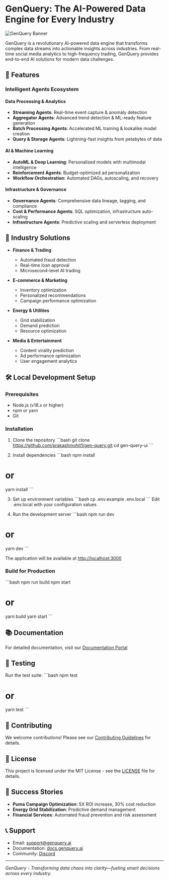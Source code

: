 # GenQuery: The AI-Powered Data Engine for Every Industry

![GenQuery Banner](public/banner.png)

GenQuery is a revolutionary AI-powered data engine that transforms complex data streams into actionable insights across industries. From real-time social media analytics to high-frequency trading, GenQuery provides end-to-end AI solutions for modern data challenges.

## 🚀 Features

### Intelligent Agents Ecosystem

#### Data Processing & Analytics

- **Streaming Agents**: Real-time event capture & anomaly detection
- **Aggregator Agents**: Advanced trend detection & ML-ready feature generation
- **Batch Processing Agents**: Accelerated ML training & lookalike model creation
- **Query & Storage Agents**: Lightning-fast insights from petabytes of data

#### AI & Machine Learning

- **AutoML & Deep Learning**: Personalized models with multimodal intelligence
- **Reinforcement Agents**: Budget-optimized ad personalization
- **Workflow Orchestration**: Automated DAGs, autoscaling, and recovery

#### Infrastructure & Governance

- **Governance Agents**: Comprehensive data lineage, tagging, and compliance
- **Cost & Performance Agents**: SQL optimization, infrastructure auto-scaling
- **Infrastructure Agents**: Predictive scaling and serverless deployment

## 🎯 Industry Solutions

- **Finance & Trading**

  - Automated fraud detection
  - Real-time loan approval
  - Microsecond-level AI trading

- **E-commerce & Marketing**

  - Inventory optimization
  - Personalized recommendations
  - Campaign performance optimization

- **Energy & Utilities**

  - Grid stabilization
  - Demand prediction
  - Resource optimization

- **Media & Entertainment**
  - Content virality prediction
  - Ad performance optimization
  - User engagement analytics

## 🛠 Local Development Setup

### Prerequisites

- Node.js (v18.x or higher)
- npm or yarn
- Git

### Installation

1. Clone the repository
   \`\`\`bash
   git clone https://github.com/prakashmohit1/gen-query.git
   cd gen-query-ui
   \`\`\`

2. Install dependencies
   \`\`\`bash
   npm install

# or

yarn install
\`\`\`

3. Set up environment variables
   \`\`\`bash
   cp .env.example .env.local
   \`\`\`
   Edit .env.local with your configuration values

4. Run the development server
   \`\`\`bash
   npm run dev

# or

yarn dev
\`\`\`

The application will be available at [http://localhost:3000](http://localhost:3000)

### Build for Production

\`\`\`bash
npm run build
npm start

# or

yarn build
yarn start
\`\`\`

## 📚 Documentation

For detailed documentation, visit our [Documentation Portal](docs/README.md)

## 🧪 Testing

Run the test suite:
\`\`\`bash
npm test

# or

yarn test
\`\`\`

## 🤝 Contributing

We welcome contributions! Please see our [Contributing Guidelines](CONTRIBUTING.md) for details.

## 📄 License

This project is licensed under the MIT License - see the [LICENSE](LICENSE) file for details.

## 🌟 Success Stories

- **Puma Campaign Optimization**: 5X ROI increase, 30% cost reduction
- **Energy Grid Stabilization**: Predictive demand management
- **Financial Services**: Automated fraud prevention and risk assessment

## 📞 Support

- Email: support@genquery.ai
- Documentation: [docs.genquery.ai](https://docs.genquery.ai)
- Community: [Discord](https://discord.gg/genquery)

---

_GenQuery - Transforming data chaos into clarity—fueling smart decisions across every industry._
